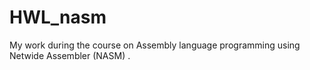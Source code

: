 # HWL_nasm
My work during the course on Assembly language programming using Netwide Assembler (NASM) .
